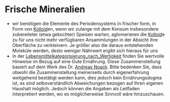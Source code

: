 # Frische Mineralien
- wir benötigen die Elemente des Periodensystems in frischer form, in Form von [Kolloid](../Glossar/Kolloid.md)en, wenn wir zulange mit dem Konsum insbesondere zubereiteter (etwa gekochter) Speisen warten, aglomerieren die [Kolloid](../Glossar/Kolloid.md)e zu für uns nicht mehr verfügbaren Ansammlungen in der Absicht ihre Oberfläche zu verkleinern. Je größer also die daraus entstehenden Moleküle werden, desto weniger Nährwert ergibt sich hieraus für uns
- In der [Lebensmittelkategorisierung_nach_Wertigkeit](Lebensmittelkategorisierung_nach_Wertigkeit/Lebensmittelkategorisierung_nach_Wertigkeit.md) finden Sie wertvolle Hinweise im Bezug auf eine Gute Ernährung. Diese Zusammenstellung basiert auf dem Werk des Dr. [Andreas Noack](../Wichtige_Persönlichkeiten/Andreas%20Noack.md). Bitte bedenken Sie, dass obwohl die Zusammenstellung meinerseits durch eigenerfahrung weitgehend bestätigt werden kann, dies jedoch kein Ernährungsdogma ist, es sind selbsverständlich Abweichungen bezogen auf Ihren eigenen Haushalt möglich. Jedoch können die Angaben als Leitfaden interpretiert werden, wo es möglicherweise Sinnvoll wäre hinzuschauen.
